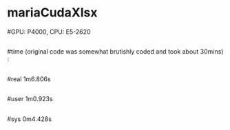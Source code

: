# mariaCudaXlsx
#GPU: P4000, CPU: E5-2620 
##
#time (original code was somewhat brutishly coded and took about 30mins) :
##
#real	1m6.806s
##
#user	1m0.923s
##
#sys	0m4.428s
